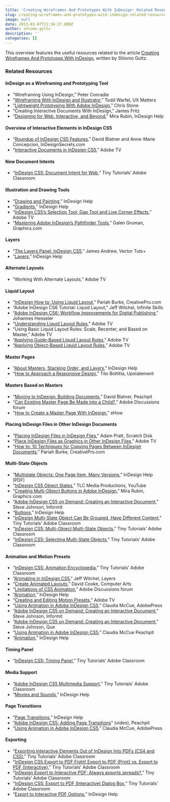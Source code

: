 ```yaml
---
title: 'Creating Wireframes And Prototypes With InDesign: Related Resources'
slug: creating-wireframes-and-prototypes-with-indesign-related-resources
image: null
date: 2013-03-07T21:34:27.000Z
author: shlomo-goltz
description: ''
categories: []
---
```


This overview features the useful resources related to the article [Creating Wireframes And Prototypes With InDesign](https://www.smashingmagazine.com/2013/03/07/creating-wireframes-and-prototypes-with-indesign/), written by Shlomo Goltz.

### Related Resources

#### InDesign as a Wireframing and Prototyping Tool

*   “Wireframing Using InDesign,” Peter Conradie
*   “[Wireframing With InDesign and Illustrator](https://www.uxmatters.com/mt/archives/2007/01/wireframing-with-indesign-and-illustrator.php),” Todd Warfel, UX Matters
*   “[Lightweight Prototyping With Adobe InDesign](https://getstony.wordpress.com/2009/11/10/lightweight-prototyping-with-adobe-indesign/),” Chris Stone
*   “Creating Interactive Documents With InDesign,” James Fritz
*   “[Designing for Web, Interactive, and Beyond](https://www.adobe.com/designcenter-archive/indesign/articles/print_to_web.html),” Mira Rubin, InDesign Help

#### Overview of Interactive Elements in InDesign CS5

*   “[Roundup of InDesign CS5 Features](https://indesignsecrets.com/roundup-of-indesign-cs5-features-honest-this-time.php),” David Blatner and Anne-Marie Concepcion, InDesignSecrets.com
*   “[Interactive Documents in InDesign CS5](https://tv.adobe.com/watch/indesign-cs5-feature-tour/interactive-documents/),” Adobe TV

#### New Document Intents

*   “[InDesign CS5: Document Intent for Web](https://tinytutorials.wordpress.com/2011/11/10/indesign-cs5-document-intent-for-web/),” Tiny Tutorials’ Adobe Classroom

#### Illustration and Drawing Tools

*   “[Drawing and Painting](https://helpx.adobe.com/content/help/en/indesign/topics/drawing-painting.html),” InDesign Help
*   “[Gradients](https://help.adobe.com/en_US/indesign/cs/using/WS714a382cdf7d304e153d0941004907be29-7feda.html),” InDesign Help
*   “[InDesign CS5’s Selection Tool, Gap Tool and Live Corner Effects](https://tv.adobe.com/watch/indesign-cs5-feature-tour/selection-tool-gap-tool-live-corner-effects/?go=4948),” Adobe TV
*   “[Mastering Adobe InDesign’s Pathfinder Tools](https://www.graphics.com/modules.php?name=Sections&op=viewarticle&artid=291),” Galen Gruman, Graphics.com

#### Layers

*   “[The Layers Panel: InDesign CS5](https://vector.tutsplus.com/tutorials/tools-tips/the-layers-panel-indesign-cs5/),” James Andrew, Vector Tuts+
*   “[Layers](https://help.adobe.com/en_US/indesign/cs/using/WSa285fff53dea4f8617383751001ea8cb3f-70e8a.html),” InDesign Help

#### Alternate Layouts

*   “Working With Alternate Layouts,” Adobe TV

#### Liquid Layout

*   “[InDesign How to: Using Liquid Layout](https://www.creativepro.com/article/indesign-how-using-liquid-layout),” Pariah Burke, CreativePro.com
*   “Adobe InDesign CS6 Tutorial: Liquid Layout,” Jeff Witchel, Infinite Skills
*   “[Adobe InDesign CS6: Workflow Improvements for Digital Publishing](https://digitalpublishing.tumblr.com/post/21642131403/adobe-indesign-cs6-workflow-improvements-for-digital),” Johannes Henseler
*   “[Understanding Liquid Layout Rules](https://tv.adobe.com/watch/learn-indesign-cs6/understanding-liquid-layout-rules/),” Adobe TV
*   “Using Basic Liquid Layout Rules: Scale, Recenter, and Based on Master,” Adobe TV
*   “[Applying Guide-Based Liquid Layout Rules](https://tv.adobe.com/watch/learn-indesign-cs6/applying-guide-based-liquid-layout-rules/),” Adobe TV
*   “[Applying Object-Based Liquid Layout Rules](https://tv.adobe.com/watch/learn-indesign-cs6/applying-object-based-liquid-layout-rules/),” Adobe TV

#### Master Pages

*   “[About Masters, Stacking Order, and Layers](https://help.adobe.com/en_US/indesign/cs/using/WSa285fff53dea4f8617383751001ea8cb3f-7104a.html),” InDesign Help
*   “[How to Approach a Responsive Design](https://upstatement.com/blog/2012/01/how-to-approach-a-responsive-design/),” Tito Bottitta, Upstatement

#### Masters Based on Masters

*   “[Moving to InDesign: Building Documents](https://www.peachpit.com/articles/article.aspx?p=1323251&seqNum=12),” David Blatner, Peachpit
*   “[Can Existing Master Page Be Made Into a Child?](https://forums.adobe.com/message/4041911),” Adobe Discussions forum
*   “[How to Create a Master Page With InDesign](https://www.ehow.com/how_2156676_create-master-page-indesign.html),” eHow

#### Placing InDesign Files in Other InDesign Documents

*   “[Placing InDesign Files in InDesign Files](https://blogs.adobe.com/scratchdisk/2007/04/placing_indesig.html),” Adam Pratt, Scratch Disk
*   “[Place InDesign Files as Graphics in Other InDesign Files](https://tv.adobe.com/watch/adobe-evangelists-terry-white/place-indesign-files-as-graphics-in-other-indesign-files/),” Adobe TV
*   “[How to: 10 Techniques for Copying Pages Between InDesign Documents](https://www.creativepro.com/article/how-10-techniques-copying-pages-between-indesign-documents),” Pariah Burke, CreativePro.com

#### Multi-State Objects

*   “[Multistate Objects: One Page Item, Many Versions](https://www.adobe.com/support/indesign/gettingstarted/pdfs/indesign_howto_f_mso.pdf),” InDesign Help (PDF)
*   “[InDesign CS5 Object States](https://youtube.com/watch?v=_vOn8voQro8),” TLC Media Productions, YouTube
*   “[Creating Multi-Object Buttons in Adobe InDesign](https://www.graphics.com/modules.php?name=Sections&op=viewarticle&artid=908),” Mira Rubin, Graphics.com
*   “[Adobe InDesign CS5 on Demand: Creating an Interactive Document](https://www.informit.com/articles/article.aspx?p=1592959&seqNum=18),” Steve Johnson, Informit
*   “[Buttons](https://help.adobe.com/en_US/indesign/cs/using/WS14840753-3931-4e67-AEE6-3F2C2016CB4C.html#WS328f5ee33f08f77d1e63e3d123ecfbafdd-7ff8),” InDesign Help
*   “[InDesign Multi-State Object Can Be Grouped, Have Different Content](https://tinytutorials.wordpress.com/2011/11/28/indesign-multi-state-object-can-be-grouped-have-different-content/),” Tiny Tutorials’ Adobe Classroom
*   “[InDesign CS5: Multi-Object Multi-State Objects](https://tinytutorials.wordpress.com/2010/12/10/indesign-cs5-multi-object-object-states/),” Tiny Tutorials’ Adobe Classroom
*   “[InDesign CS5: Selecting Multi-State Objects](https://tinytutorials.wordpress.com/2010/12/10/indesign-cs5-selecting-multi-state-objects/),” Tiny Tutorials’ Adobe Classroom

#### Animation and Motion Presets

*   “[InDesign CS5: Animation Encyclopedia](https://tinytutorials.wordpress.com/2010/12/20/indesign-cs5-animation-encyclopedia/),” Tiny Tutorials’ Adobe Classroom
*   “[Animating in InDesign CS5](https://layersmagazine.com/animating-in-indesign-cs5.html),” Jeff Witchel, Layers
*   “[Create Animated Layouts](https://www.computerarts.co.uk/tutorials/create-animated-layouts),” David Cooke, Computer Arts
*   “[Limitations of CS5 Animation](https://forums.adobe.com/message/3351469),” Adobe Discussions forum
*   “[Animation](https://help.adobe.com/en_US/indesign/cs/using/WS328f5ee33f08f77d1e63e3d123cdfe63dd-8000.html),” InDesign Help
*   “[Creating and Editing Motion Presets](https://tv.adobe.com/watch/learn-indesign-cs5/creating-and-editing-motion-presets/),” Adobe TV
*   “[Using Animation in Adobe InDesign CS5](https://www.adobepress.com/articles/article.asp?p=1643910&seqNum=3),” Claudia McCue, AdobePress
*   “[Adobe InDesign CS5 on Demand: Creating an Interactive Document](https://www.informit.com/articles/article.aspx?p=1592959&seqNum=9),” Steve Johnson, Informit
*   “[Adobe InDesign CS5 on Demand: Creating an Interactive Document](https://www.quepublishing.com/articles/article.aspx?p=1592959&seqNum=10),” Steve Johnson, Que
*   “[Using Animation in Adobe InDesign CS5](https://www.peachpit.com/articles/article.aspx?p=1643910&seqNum=3),” Claudia McCue Peachpit
*   “[Animation](https://help.adobe.com/en_US/indesign/cs/using/WS328f5ee33f08f77d1e63e3d123cdfe63dd-8000.html),” InDesign Help

#### Timing Panel

*   “[InDesign CS5: Timing Panel](https://tinytutorials.wordpress.com/2010/12/06/indesign-cs5-timing-panel/#),” Tiny Tutorials’ Adobe Classroom

#### Media Support

*   “[Adobe InDesign CS5 Multimedia Support](https://tinytutorials.wordpress.com/2011/02/19/adobe-indesign-cs5-multimedia-support/),” Tiny Tutorials’ Adobe Classroom
*   “[Movies and Sounds](https://help.adobe.com/en_US/indesign/cs/using/WS188C0BC9-4FED-4b4a-BC8C-7E7C6E2BA7E1.html),” InDesign Help

#### Page Transitions

*   “[Page Transitions](https://help.adobe.com/en_US/indesign/cs/using/WSE9637270-6B1C-4287-A97B-0EC73859A3EB.html),” InDesign Help
*   “[Adobe InDesign CS5: Adding Page Transitions](https://www.peachpit.com/podcasts/episode.aspx?e=ff3a5277-00da-4ede-a004-35ae23542e63)” (video), Peachpit
*   “[Using Animation in Adobe InDesign CS5](https://www.adobepress.com/articles/article.asp?p=1643910&seqNum=4),” Claudia McCue, AdobePress

#### Exporting

*   “[Exporting Interactive Elements Out of InDesign Into PDFs (CS4 and CS5)](https://tinytutorials.wordpress.com/2011/05/04/exporting-interactive-elements-out-of-indesign-into-pdfs-cs4-and-cs5/),” Tiny Tutorials’ Adobe Classroom
*   “[InDesign CS5 Export to PDF Fight! Export to PDF (Print) vs. Export to PDF (Interactive)](https://tinytutorials.wordpress.com/2011/05/04/indesign-cs5-export-to-pdf-fight-export-to-pdf-print/),” Tiny Tutorials’ Adobe Classroom
*   “[InDesign Export to Interactive PDF: Always exports spreads?](https://tinytutorials.wordpress.com/2011/05/04/indesign-export-to-interactive-pdf-always-exports-spreads/),” Tiny Tutorials’ Adobe Classroom
*   “[InDesign CS5: Export to PDF (Interactive) Dialog Box](https://tinytutorials.wordpress.com/2011/04/14/indesign-cs5-export-to-pdf-interactive-dialog-box/),” Tiny Tutorials’ Adobe Classroom
*   “[Export to Interactive PDF Options](https://help.adobe.com/en_US/indesign/cs/using/WS67cb9e293e2f1f601190118d12483c0dbb5-8000.html),” InDesign Help